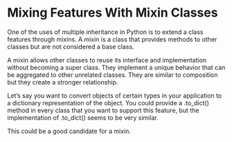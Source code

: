 # Mixing Features With Mixin Classes
One of the uses of multiple inheritance in Python is to extend a class features through mixins. A mixin is a class that provides methods to other classes but are not considered a base class.

A mixin allows other classes to reuse its interface and implementation without becoming a super class. They implement a unique behavior that can be aggregated to other unrelated classes. They are similar to composition but they create a stronger relationship.

Let’s say you want to convert objects of certain types in your application to a dictionary representation of the object. You could provide a .to_dict() method in every class that you want to support this feature, but the implementation of .to_dict() seems to be very similar.

This could be a good candidate for a mixin.